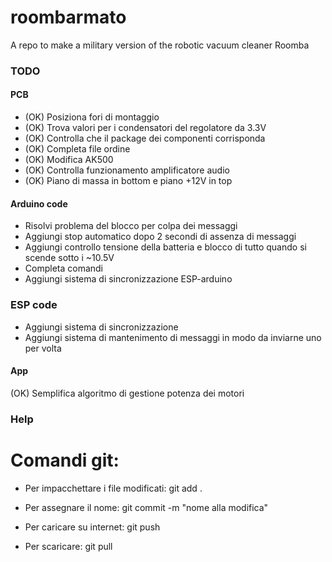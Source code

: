 # roombarmato
A repo to make a military version of the robotic vacuum cleaner Roomba

### TODO
#### PCB
- (OK) Posiziona fori di montaggio
- (OK) Trova valori per i condensatori del regolatore da 3.3V
- (OK) Controlla che il package dei componenti corrisponda
- (OK) Completa file ordine
- (OK) Modifica AK500
- (OK) Controlla funzionamento amplificatore audio
- (OK) Piano di massa in bottom e piano +12V in top

#### Arduino code
- Risolvi problema del blocco per colpa dei messaggi
- Aggiungi stop automatico dopo 2 secondi di assenza di messaggi
- Aggiungi controllo tensione della batteria e blocco di tutto quando si scende sotto i ~10.5V
- Completa comandi
- Aggiungi sistema di sincronizzazione ESP-arduino

### ESP code
- Aggiungi sistema di sincronizzazione
- Aggiungi sistema di mantenimento di messaggi in modo da inviarne uno per volta

#### App
(OK) Semplifica algoritmo di gestione potenza dei motori

### Help
# Comandi git:
- Per impacchettare i file modificati: git add .
- Per assegnare il nome: git commit -m "nome alla modifica"
- Per caricare su internet: git push

- Per scaricare: git pull
